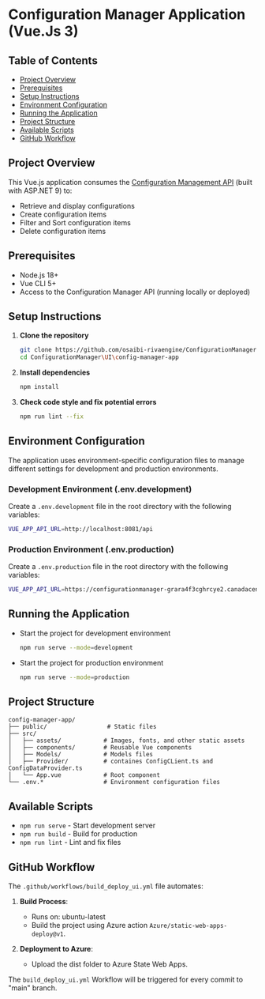 # Configuration Manager Application (Vue.Js 3)

## Table of Contents
- [Project Overview](#project-overview)
- [Prerequisites](#prerequisites)
- [Setup Instructions](#setup-instructions)
- [Environment Configuration](#environment-configuration)
- [Running the Application](#running-the-application)
- [Project Structure](#project-structure)
- [Available Scripts](#available-scripts)
- [GitHub Workflow](#github-workflow)

## Project Overview
This Vue.js application consumes the [Configuration Management API](https://configurationmanager-grara4f3cghrcye2.canadacentral-01.azurewebsites.net/scalar/v1) (built with ASP.NET 9) to:
- Retrieve and display configurations
- Create configuration items
- Filter and Sort configuration items
- Delete configuration items

## Prerequisites
- Node.js 18+
- Vue CLI 5+
- Access to the Configuration Manager API (running locally or deployed)


## Setup Instructions

1. **Clone the repository**
   ```bash
   git clone https://github.com/osaibi-rivaengine/ConfigurationManager.git
   cd ConfigurationManager\UI\config-manager-app
2. **Install dependencies**
   ```bash
   npm install  
3. **Check code style and fix potential errors**
   ```bash
   npm run lint --fix 
## Environment Configuration  

The application uses environment-specific configuration files to manage different settings for development and production environments.

### Development Environment (.env.development)
Create a `.env.development` file in the root directory with the following variables:
```bash
VUE_APP_API_URL=http://localhost:8081/api
```
### Production Environment (.env.production)
Create a `.env.production` file in the root directory with the following variables:
```bash
VUE_APP_API_URL=https://configurationmanager-grara4f3cghrcye2.canadacentral-01.azurewebsites.net/api
```
## Running the Application
- Start the project for development environment  
   ```bash
   npm run serve --mode=development  
- Start the project for production environment  
   ```bash
   npm run serve --mode=production  
## Project Structure
```
config-manager-app/
├── public/                 # Static files
├── src/
│   ├── assets/            # Images, fonts, and other static assets
│   ├── components/        # Reusable Vue components
│   ├── Models/            # Models files
│   ├── Provider/          # containes ConfigCLient.ts and ConfigDataProvider.ts
│   └── App.vue            # Root component
└── .env.*                 # Environment configuration files
```

## Available Scripts
- `npm run serve` - Start development server
- `npm run build` - Build for production
- `npm run lint` - Lint and fix files

## GitHub Workflow

The `.github/workflows/build_deploy_ui.yml` file automates:

1. **Build Process**:
   - Runs on: ubuntu-latest
   - Build the project using Azure action `Azure/static-web-apps-deploy@v1`.
   
2. **Deployment to Azure**:
   - Upload the dist folder to Azure State Web Apps. 

The `build_deploy_ui.yml` Workflow will be triggered for every commit to "main" branch.